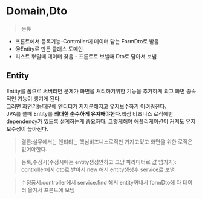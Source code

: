 # Domain,Dto
> 분류  
* 프론트에서 등록기능-Controller에 데이터 담는 FormDto로 받음
* @Entity로 만든 클래스 도메인
* 리스트 뿌릴때 데이터 찾음 - 프론트로 보낼때 Dto로 담아서 보냄


## Entity
Entity를 폼으로 써버리면 문제가 화면을 처리하기위한 기능을 추가하게 되고 화면 종속적인 기능이 생기게 된다.  
그러면 화면기능때문에 엔티티가 지저분해지고 유지보수하기 어려워진다.  
JPA를 쓸때 Entity를 **최대한 순수하게 유지해야한다**.핵심 비즈니스 로직에만 dependency가 있도록 설계하는게 중요하다.    그렇게해야 애플리케이션이 커져도 유지보수성이 높아진다.  
> 결론:실무에서는 엔티티는 핵심비즈니스로직만 가지고있고 화면을 위한 로직은 없어야한다.

>등록,수정시(수정시에는 entity생성안하고 그냥 파라미터로 값 넘기기): controller에서 dto로 받아서 new 해서 entity생성후 service로 보냄  

>수정폼시:controller에서 service.find 해서 entity꺼내서 formDto에 다 데이터 옮겨서 프론트에 보냄